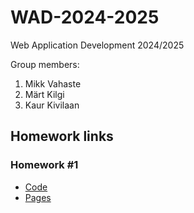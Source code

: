 # WAD-2024-2025

Web Application Development 2024/2025

Group members:

1. Mikk Vahaste
2. Märt Kilgi
3. Kaur Kivilaan

## Homework links

### Homework #1

-   [Code](/hw1)
-   [Pages]()

